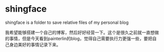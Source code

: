 shingface
=========

shingface is a folder to save relative files of my personal blog

我希望能够搭建一个自己的博客，然后好好经营一下。这个是很久之前就一直想做的事情，但是今天看到painterlin的blog，觉得自己需要执行力更强一些，要把自己身边美好的事情记录下来。
